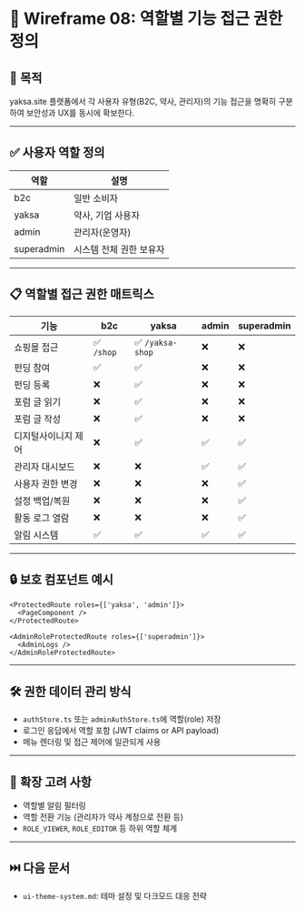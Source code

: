 
# 🔐 Wireframe 08: 역할별 기능 접근 권한 정의

## 🎯 목적
yaksa.site 플랫폼에서 각 사용자 유형(B2C, 약사, 관리자)의 기능 접근을 명확히 구분하여 보안성과 UX를 동시에 확보한다.

---

## ✅ 사용자 역할 정의

| 역할 | 설명 |
|------|------|
| b2c | 일반 소비자 |
| yaksa | 약사, 기업 사용자 |
| admin | 관리자(운영자) |
| superadmin | 시스템 전체 권한 보유자 |

---

## 📋 역할별 접근 권한 매트릭스

| 기능 | b2c | yaksa | admin | superadmin |
|------|-----|-------|--------|-------------|
| 쇼핑몰 접근 | ✅ `/shop` | ✅ `/yaksa-shop` | ❌ | ❌ |
| 펀딩 참여 | ✅ | ✅ | ❌ | ❌ |
| 펀딩 등록 | ❌ | ✅ | ❌ | ❌ |
| 포럼 글 읽기 | ❌ | ✅ | ❌ | ❌ |
| 포럼 글 작성 | ❌ | ✅ | ❌ | ❌ |
| 디지털사이니지 제어 | ❌ | ✅ | ✅ | ✅ |
| 관리자 대시보드 | ❌ | ❌ | ✅ | ✅ |
| 사용자 권한 변경 | ❌ | ❌ | ❌ | ✅ |
| 설정 백업/복원 | ❌ | ❌ | ❌ | ✅ |
| 활동 로그 열람 | ❌ | ❌ | ❌ | ✅ |
| 알림 시스템 | ✅ | ✅ | ✅ | ✅ |

---

## 🔒 보호 컴포넌트 예시

```tsx
<ProtectedRoute roles={['yaksa', 'admin']}>
  <PageComponent />
</ProtectedRoute>

<AdminRoleProtectedRoute roles={['superadmin']}>
  <AdminLogs />
</AdminRoleProtectedRoute>
```

---

## 🛠️ 권한 데이터 관리 방식

- `authStore.ts` 또는 `adminAuthStore.ts`에 역할(role) 저장
- 로그인 응답에서 역할 포함 (JWT claims or API payload)
- 메뉴 렌더링 및 접근 제어에 일관되게 사용

---

## 📎 확장 고려 사항

- 역할별 알림 필터링
- 역할 전환 기능 (관리자가 약사 계정으로 전환 등)
- `ROLE_VIEWER`, `ROLE_EDITOR` 등 하위 역할 체계

---

## ⏭️ 다음 문서

- `ui-theme-system.md`: 테마 설정 및 다크모드 대응 전략
